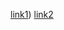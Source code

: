 [link1](https://something.com))
[link2](https://sites.google.com/eng.ucsd.edu/cse-15l-spring-2022/schedule?authuser=0)